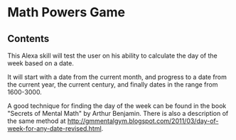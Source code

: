 # Math Powers Game

## Contents
This Alexa skill will test the user on his ability to calculate the day of the week based on a date.

It will start with a date from the current month, and progress to a date from the current year, the current century, and finally dates in the range from 1600-3000.

A good technique for finding the day of the week can be found in the book "Secrets of Mental Math" by Arthur Benjamin.  There is also a description of the same method at http://gmmentalgym.blogspot.com/2011/03/day-of-week-for-any-date-revised.html.


